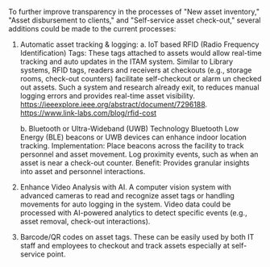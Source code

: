 To further improve transparency in the processes of "New asset inventory," "Asset disbursement to clients," and "Self-service asset check-out," several additions could be made to the current processes:

1. Automatic asset tracking & logging:
    a. IoT based RFID (Radio Frequency Identification) Tags:
        These tags attached to assets would allow real-time tracking and auto updates in the ITAM system. Similar to Library systems, RFID tags, readers and receivers at checkouts (e.g., storage rooms, check-out counters) facilitate self-checkout or alarm un checked out assets. Such a system and research already exit, to reduces manual logging errors and provides real-time asset visibility.
        https://ieeexplore.ieee.org/abstract/document/7296188. https://www.link-labs.com/blog/rfid-cost
        
    b. Bluetooth or Ultra-Wideband (UWB) Technology
        Bluetooth Low Energy (BLE) beacons or UWB devices can enhance indoor location tracking.
        Implementation:
        Place beacons across the facility to track personnel and asset movement.
        Log proximity events, such as when an asset is near a check-out counter.
        Benefit: Provides granular insights into asset and personnel interactions.
        
2. Enhance Video Analysis with AI.
    A computer vision system with advanced cameras to read and recognize asset tags or handling movements for auto logging in the system. Video data could be processed with AI-powered analytics to detect specific events (e.g., asset removal, check-out interactions).
    
3. Barcode/QR codes on asset tags. These can be easily used by both IT staff and employees to checkout and track assets especially at self-service point.